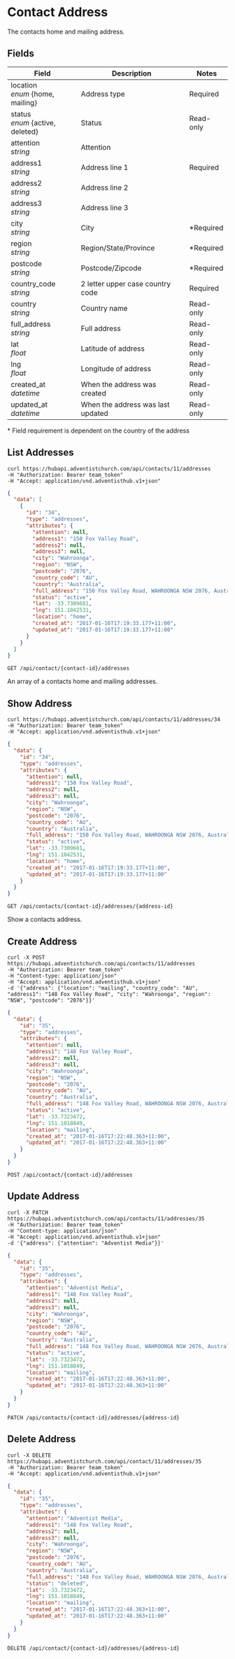 # Contact Address

The contacts home and mailing address.

## Fields


Field | Description | Notes
----- | ----------- | -----
location<br> *enum* {home, mailing} | Address type | Required
status<br> *enum* {active, deleted} | Status | Read-only
attention<br> *string* | Attention
address1<br> *string* | Address line 1 | Required
address2<br> *string* | Address line 2
address3<br> *string* | Address line 3
city<br> *string* | City | *Required
region<br> *string* | Region/State/Province | *Required
postcode<br> *string* | Postcode/Zipcode | *Required
country_code<br> *string* | 2 letter upper case country code | Required
country<br> *string* | Country name | Read-only
full_address<br> *string* | Full address | Read-only
lat<br> *float* | Latitude of address | Read-only
lng<br> *float* | Longitude of address | Read-only
created_at<br> *datetime* | When the address was created | Read-only
updated_at<br> *datetime* | When the address was last updated | Read-only

\* Field requirement is dependent on the country of the address

## List Addresses
```shell
curl https://hubapi.adventistchurch.com/api/contacts/11/addresses
-H "Authorization: Bearer team_token"
-H "Accept: application/vnd.adventisthub.v1+json"
```
```json
{
  "data": [
    {
      "id": "34",
      "type": "addresses",
      "attributes": {
        "attention": null,
        "address1": "150 Fox Valley Road",
        "address2": null,
        "address3": null,
        "city": "Wahroonga",
        "region": "NSW",
        "postcode": "2076",
        "country_code": "AU",
        "country": "Australia",
        "full_address": "150 Fox Valley Road, WAHROONGA NSW 2076, Australia",
        "status": "active",
        "lat": -33.7309681,
        "lng": 151.1042531,
        "location": "home",
        "created_at": "2017-01-16T17:19:33.177+11:00",
        "updated_at": "2017-01-16T17:19:33.177+11:00"
      }
    }
  ]
}
```

`GET /api/contact/{contact-id}/addresses`

An array of a contacts home and mailing addresses.

## Show Address
```shell
curl https://hubapi.adventistchurch.com/api/contacts/11/addresses/34
-H "Authorization: Bearer team_token"
-H "Accept: application/vnd.adventisthub.v1+json"
```
```json
{
  "data": {
    "id": "34",
    "type": "addresses",
    "attributes": {
      "attention": null,
      "address1": "150 Fox Valley Road",
      "address2": null,
      "address3": null,
      "city": "Wahroonga",
      "region": "NSW",
      "postcode": "2076",
      "country_code": "AU",
      "country": "Australia",
      "full_address": "150 Fox Valley Road, WAHROONGA NSW 2076, Australia",
      "status": "active",
      "lat": -33.7309681,
      "lng": 151.1042531,
      "location": "home",
      "created_at": "2017-01-16T17:19:33.177+11:00",
      "updated_at": "2017-01-16T17:19:33.177+11:00"
    }
  }
}
```

`GET /api/contacts/{contact-id}/addresses/{address-id}`

Show a contacts address.

## Create Address

```shell
curl -X POST https://hubapi.adventistchurch.com/api/contacts/11/addresses
-H "Authorization: Bearer team_token"
-H "Content-type: application/json"
-H "Accept: application/vnd.adventisthub.v1+json"
-d '{"address": {"location": "mailing", "country_code": "AU", "address1": "148 Fox Valley Road", "city": "Wahroonga", "region": "NSW", "postcode": "2076"}}'
```
```json
{
  "data": {
    "id": "35",
    "type": "addresses",
    "attributes": {
      "attention": null,
      "address1": "148 Fox Valley Road",
      "address2": null,
      "address3": null,
      "city": "Wahroonga",
      "region": "NSW",
      "postcode": "2076",
      "country_code": "AU",
      "country": "Australia",
      "full_address": "148 Fox Valley Road, WAHROONGA NSW 2076, Australia",
      "status": "active",
      "lat": -33.7323472,
      "lng": 151.1018849,
      "location": "mailing",
      "created_at": "2017-01-16T17:22:48.363+11:00",
      "updated_at": "2017-01-16T17:22:48.363+11:00"
    }
  }
}
```

`POST /api/contact/{contact-id}/addresses`

## Update Address

```shell
curl -X PATCH https://hubapi.adventistchurch.com/api/contacts/11/addresses/35
-H "Authorization: Bearer team_token"
-H "Content-type: application/json"
-H "Accept: application/vnd.adventisthub.v1+json"
-d '{"address": {"attention": "Adventist Media"}}'
```
```json
{
  "data": {
    "id": "35",
    "type": "addresses",
    "attributes": {
      "attention": "Adventist Media",
      "address1": "148 Fox Valley Road",
      "address2": null,
      "address3": null,
      "city": "Wahroonga",
      "region": "NSW",
      "postcode": "2076",
      "country_code": "AU",
      "country": "Australia",
      "full_address": "148 Fox Valley Road, WAHROONGA NSW 2076, Australia",
      "status": "active",
      "lat": -33.7323472,
      "lng": 151.1018849,
      "location": "mailing",
      "created_at": "2017-01-16T17:22:48.363+11:00",
      "updated_at": "2017-01-16T17:22:48.363+11:00"
    }
  }
}
```

`PATCH /api/contacts/{contact-id}/addresses/{address-id}`

## Delete Address

```shell
curl -X DELETE https://hubapi.adventistchurch.com/api/contact/11/addresses/35
-H "Authorization: Bearer team_token"
-H "Accept: application/vnd.adventisthub.v1+json"
```
```json
{
  "data": {
    "id": "35",
    "type": "addresses",
    "attributes": {
      "attention": "Adventist Media",
      "address1": "148 Fox Valley Road",
      "address2": null,
      "address3": null,
      "city": "Wahroonga",
      "region": "NSW",
      "postcode": "2076",
      "country_code": "AU",
      "country": "Australia",
      "full_address": "148 Fox Valley Road, WAHROONGA NSW 2076, Australia",
      "status": "deleted",
      "lat": -33.7323472,
      "lng": 151.1018849,
      "location": "mailing",
      "created_at": "2017-01-16T17:22:48.363+11:00",
      "updated_at": "2017-01-16T17:22:48.363+11:00"
    }
  }
}
```

`DELETE /api/contact/{contact-id}/addresses/{address-id}`